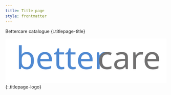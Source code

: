 ```yaml
---
title: Title page
style: frontmatter
---
```


Bettercare catalogue
{:.titlepage-title}

![Bettercare logo][logo]{:.titlepage-logo}

[logo]: images/bettercare-logo.svg "Bettercare logo"
